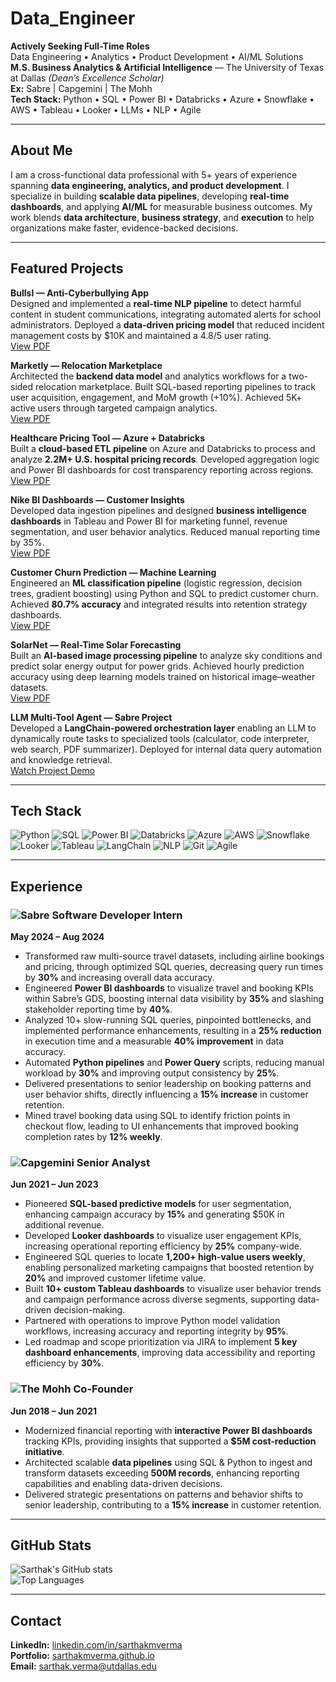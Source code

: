 # Data_Engineer
**Actively Seeking Full-Time Roles**  
Data Engineering • Analytics • Product Development • AI/ML Solutions  
**M.S. Business Analytics & Artificial Intelligence** — The University of Texas at Dallas *(Dean’s Excellence Scholar)*  
**Ex:** Sabre | Capgemini | The Mohh  
**Tech Stack:** Python • SQL • Power BI • Databricks • Azure • Snowflake • AWS • Tableau • Looker • LLMs • NLP • Agile  

---

## About Me

I am a cross-functional data professional with 5+ years of experience spanning **data engineering, analytics, and product development**. I specialize in building **scalable data pipelines**, developing **real-time dashboards**, and applying **AI/ML** for measurable business outcomes. My work blends **data architecture**, **business strategy**, and **execution** to help organizations make faster, evidence-backed decisions.

---

## Featured Projects

**BullsI — Anti-Cyberbullying App**  
Designed and implemented a **real-time NLP pipeline** to detect harmful content in student communications, integrating automated alerts for school administrators. Deployed a **data-driven pricing model** that reduced incident management costs by $10K and maintained a 4.8/5 user rating.  
[View PDF](projects/BullsI_CyberbullyingApp.pdf)

**Marketly — Relocation Marketplace**  
Architected the **backend data model** and analytics workflows for a two-sided relocation marketplace. Built SQL-based reporting pipelines to track user acquisition, engagement, and MoM growth (+10%). Achieved 5K+ active users through targeted campaign analytics.  
[View PDF](projects/Marketly_RelocationMarketplace.pdf)

**Healthcare Pricing Tool — Azure + Databricks**  
Built a **cloud-based ETL pipeline** on Azure and Databricks to process and analyze **2.2M+ U.S. hospital pricing records**. Developed aggregation logic and Power BI dashboards for cost transparency reporting across regions.  
[View PDF](projects/Helathcare_Project.pdf)

**Nike BI Dashboards — Customer Insights**  
Developed data ingestion pipelines and designed **business intelligence dashboards** in Tableau and Power BI for marketing funnel, revenue segmentation, and user behavior analytics. Reduced manual reporting time by 35%.  
[View PDF](projects/Nike_analytics.pdf)

**Customer Churn Prediction — Machine Learning**  
Engineered an **ML classification pipeline** (logistic regression, decision trees, gradient boosting) using Python and SQL to predict customer churn. Achieved **80.7% accuracy** and integrated results into retention strategy dashboards.  
[View PDF](projects/ChurnPrediction_AnalyticsProject.pptx)

**SolarNet — Real-Time Solar Forecasting**  
Built an **AI-based image processing pipeline** to analyze sky conditions and predict solar energy output for power grids. Achieved hourly prediction accuracy using deep learning models trained on historical image–weather datasets.  
[View PDF](projects/SolarNet%20.pdf)

**LLM Multi-Tool Agent — Sabre Project**  
Developed a **LangChain-powered orchestration layer** enabling an LLM to dynamically route tasks to specialized tools (calculator, code interpreter, web search, PDF summarizer). Deployed for internal data query automation and knowledge retrieval.  
[Watch Project Demo](https://www.youtube.com/watch?v=a5zJ5fV4BR0)

---

## Tech Stack

![Python](https://img.shields.io/badge/-Python-3776AB?logo=python&logoColor=white&style=flat-square)
![SQL](https://img.shields.io/badge/-SQL-4479A1?logo=postgresql&logoColor=white&style=flat-square)
![Power BI](https://img.shields.io/badge/-Power%20BI-F2C811?logo=powerbi&logoColor=black&style=flat-square)
![Databricks](https://img.shields.io/badge/-Databricks-E62B1E?logo=databricks&logoColor=white&style=flat-square)
![Azure](https://img.shields.io/badge/-Azure-0078D4?logo=microsoft-azure&logoColor=white&style=flat-square)
![AWS](https://img.shields.io/badge/-AWS-232F3E?logo=amazon-aws&logoColor=white&style=flat-square)
![Snowflake](https://img.shields.io/badge/-Snowflake-29B5E8?logo=snowflake&logoColor=white&style=flat-square)
![Looker](https://img.shields.io/badge/-Looker-4285F4?logo=looker&logoColor=white&style=flat-square)
![Tableau](https://img.shields.io/badge/-Tableau-E97627?logo=tableau&logoColor=white&style=flat-square)
![LangChain](https://img.shields.io/badge/-LangChain-000000?style=flat-square)
![NLP](https://img.shields.io/badge/-NLP-blueviolet?style=flat-square)
![Git](https://img.shields.io/badge/-Git-F05032?logo=git&logoColor=white&style=flat-square)
![Agile](https://img.shields.io/badge/-Agile-0052CC?style=flat-square)

---

## Experience

### ![Sabre](https://img.shields.io/badge/-Sabre-E32227?logo=sabre&logoColor=white&style=flat-square) Software Developer Intern  
**May 2024 – Aug 2024**  
- Transformed raw multi-source travel datasets, including airline bookings and pricing, through optimized SQL queries, decreasing query run times by **30%** and increasing overall data accuracy.  
- Engineered **Power BI dashboards** to visualize travel and booking KPIs within Sabre’s GDS, boosting internal data visibility by **35%** and slashing stakeholder reporting time by **40%**.  
- Analyzed 10+ slow-running SQL queries, pinpointed bottlenecks, and implemented performance enhancements, resulting in a **25% reduction** in execution time and a measurable **40% improvement** in data accuracy.  
- Automated **Python pipelines** and **Power Query** scripts, reducing manual workload by **30%** and improving output consistency by **25%**.  
- Delivered presentations to senior leadership on booking patterns and user behavior shifts, directly influencing a **15% increase** in customer retention.  
- Mined travel booking data using SQL to identify friction points in checkout flow, leading to UI enhancements that improved booking completion rates by **12% weekly**.  

### ![Capgemini](https://img.shields.io/badge/-Capgemini-0066A1?logo=capgemini&logoColor=white&style=flat-square) Senior Analyst  
**Jun 2021 – Jun 2023**  
- Pioneered **SQL-based predictive models** for user segmentation, enhancing campaign accuracy by **15%** and generating $50K in additional revenue.  
- Developed **Looker dashboards** to visualize user engagement KPIs, increasing operational reporting efficiency by **25%** company-wide.  
- Engineered SQL queries to locate **1,200+ high-value users weekly**, enabling personalized marketing campaigns that boosted retention by **20%** and improved customer lifetime value.  
- Built **10+ custom Tableau dashboards** to visualize user behavior trends and campaign performance across diverse segments, supporting data-driven decision-making.  
- Partnered with operations to improve Python model validation workflows, increasing accuracy and reporting integrity by **95%**.  
- Led roadmap and scope prioritization via JIRA to implement **5 key dashboard enhancements**, improving data accessibility and reporting efficiency by **30%**.  

### ![The Mohh](https://img.shields.io/badge/-The%20Mohh-333333?style=flat-square) Co-Founder  
**Jun 2018 – Jun 2021**  
- Modernized financial reporting with **interactive Power BI dashboards** tracking KPIs, providing insights that supported a **$5M cost-reduction initiative**.  
- Architected scalable **data pipelines** using SQL & Python to ingest and transform datasets exceeding **500M records**, enhancing reporting capabilities and enabling data-driven decisions.  
- Delivered strategic presentations on patterns and behavior shifts to senior leadership, contributing to a **15% increase** in customer retention.  

---

## GitHub Stats

![Sarthak's GitHub stats](https://github-readme-stats.vercel.app/api?username=sarthakmverma&show_icons=true&theme=default)  
![Top Languages](https://github-readme-stats.vercel.app/api/top-langs/?username=sarthakmverma&layout=compact)

---

## Contact

**LinkedIn:** [linkedin.com/in/sarthakmverma](https://www.linkedin.com/in/sarthakmverma/)  
**Portfolio:** [sarthakmverma.github.io](https://sarthakmverma.github.io/)  
**Email:** [sarthak.verma@utdallas.edu](mailto:sarthak.verma@utdallas.edu)  
